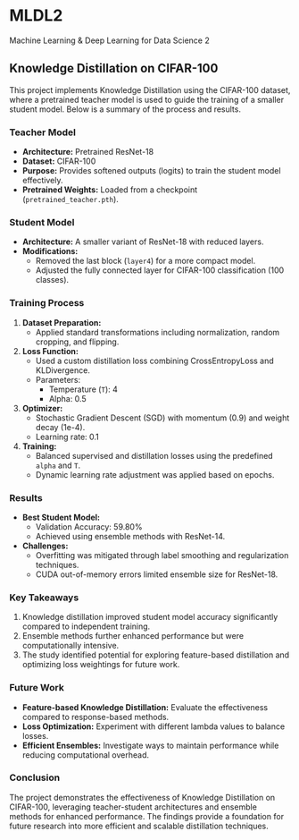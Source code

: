 # MLDL2
Machine Learning &amp; Deep Learning for Data Science 2

## Knowledge Distillation on CIFAR-100

This project implements Knowledge Distillation using the CIFAR-100 dataset, where a pretrained teacher model is used to guide the training of a smaller student model. Below is a summary of the process and results.

### Teacher Model
- **Architecture:** Pretrained ResNet-18
- **Dataset:** CIFAR-100
- **Purpose:** Provides softened outputs (logits) to train the student model effectively.
- **Pretrained Weights:** Loaded from a checkpoint (`pretrained_teacher.pth`).

### Student Model
- **Architecture:** A smaller variant of ResNet-18 with reduced layers.
- **Modifications:**
  - Removed the last block (`layer4`) for a more compact model.
  - Adjusted the fully connected layer for CIFAR-100 classification (100 classes).

### Training Process
1. **Dataset Preparation:**
   - Applied standard transformations including normalization, random cropping, and flipping.
2. **Loss Function:**
   - Used a custom distillation loss combining CrossEntropyLoss and KLDivergence.
   - Parameters:
     - Temperature (`T`): 4
     - Alpha: 0.5
3. **Optimizer:**
   - Stochastic Gradient Descent (SGD) with momentum (0.9) and weight decay (1e-4).
   - Learning rate: 0.1
4. **Training:**
   - Balanced supervised and distillation losses using the predefined `alpha` and `T`.
   - Dynamic learning rate adjustment was applied based on epochs.

### Results
- **Best Student Model:**
  - Validation Accuracy: 59.80%
  - Achieved using ensemble methods with ResNet-14.
- **Challenges:**
  - Overfitting was mitigated through label smoothing and regularization techniques.
  - CUDA out-of-memory errors limited ensemble size for ResNet-18.

### Key Takeaways
1. Knowledge distillation improved student model accuracy significantly compared to independent training.
2. Ensemble methods further enhanced performance but were computationally intensive.
3. The study identified potential for exploring feature-based distillation and optimizing loss weightings for future work.

### Future Work
- **Feature-based Knowledge Distillation:** Evaluate the effectiveness compared to response-based methods.
- **Loss Optimization:** Experiment with different lambda values to balance losses.
- **Efficient Ensembles:** Investigate ways to maintain performance while reducing computational overhead.

### Conclusion
The project demonstrates the effectiveness of Knowledge Distillation on CIFAR-100, leveraging teacher-student architectures and ensemble methods for enhanced performance. The findings provide a foundation for future research into more efficient and scalable distillation techniques.
